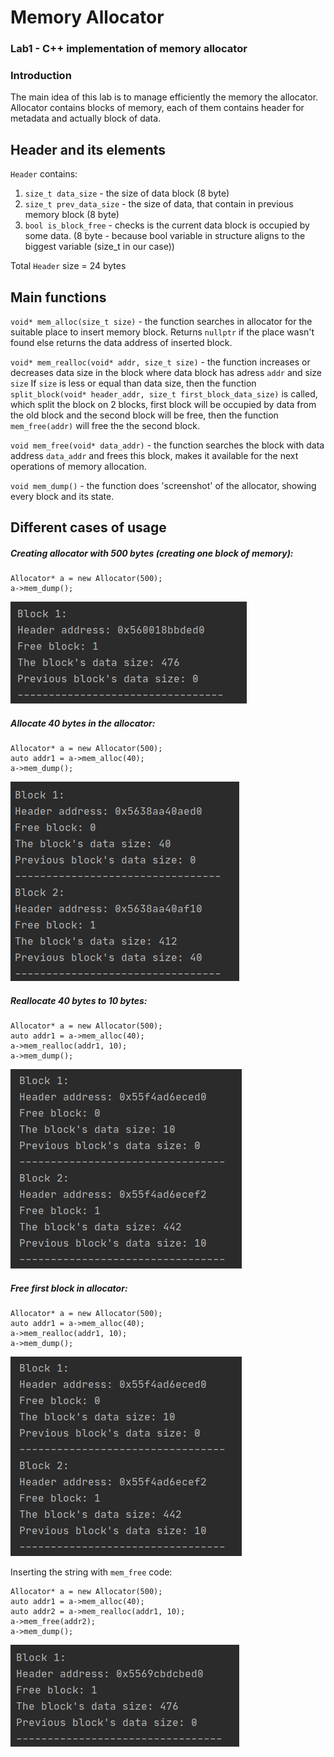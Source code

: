 # Memory Allocator

### Lab1 - C++ implementation of memory allocator

### Introduction
The main idea of this lab is to manage efficiently the memory
the allocator. Allocator contains blocks of memory, each of them contains
header for metadata and actually block of data.

## Header and its elements
`Header` contains:
1. `size_t data_size` -  the size of data block (8 byte)
2. `size_t prev_data_size` - the size of data, that contain in previous memory block (8 byte)
3. `bool is_block_free` - checks is the current data block is occupied by some data. (8 byte - because
bool variable in structure aligns to the biggest variable (size_t in our case)) 

Total `Header` size = 24 bytes

## Main functions
`void* mem_alloc(size_t size)` - the function searches in allocator for the suitable place to insert memory block. Returns `nullptr`
if the place wasn't found else returns the data address of inserted block.

`void* mem_realloc(void* addr, size_t size)` - the function increases or decreases data size in the block where data block has adress `addr` and size `size`
If `size` is less or equal than data size, then the 
function `split_block(void* header_addr, size_t first_block_data_size)` is called, which split the block on 2 blocks, first block will be occupied by data from the old block 
and the second block will be free, then the function `mem_free(addr)` will free the the second block.

`void mem_free(void* data_addr)` - the function searches the block with data address `data_addr` and frees this block,
makes it available for the next operations of memory allocation.

`void mem_dump()` - the function does 'screenshot' of the allocator, showing every block and its state.

## Different cases of usage

##### Creating allocator with 500 bytes (creating one block of memory):

```
Allocator* a = new Allocator(500);
a->mem_dump();
```

![](images/Screenshot_20201008_203719.png)

##### Allocate 40 bytes in the allocator:
```
Allocator* a = new Allocator(500);
auto addr1 = a->mem_alloc(40);
a->mem_dump();
```
![](images/Screenshot_20201008_204446.png)

##### Reallocate 40 bytes to 10 bytes:
```
Allocator* a = new Allocator(500);
auto addr1 = a->mem_alloc(40);
a->mem_realloc(addr1, 10);
a->mem_dump();
```
![](images/Screenshot_20201008_204931.png)

##### Free first block in allocator:
```
Allocator* a = new Allocator(500);
auto addr1 = a->mem_alloc(40);
a->mem_realloc(addr1, 10);
a->mem_dump();
```
![](images/Screenshot_20201008_204931.png)

Inserting the string with `mem_free` code: 

```
Allocator* a = new Allocator(500);
auto addr1 = a->mem_alloc(40);
auto addr2 = a->mem_realloc(addr1, 10);
a->mem_free(addr2);
a->mem_dump();
```
![](images/Screenshot_20201008_205312.png) 
